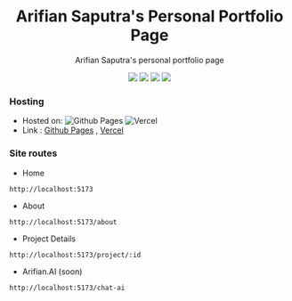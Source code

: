 <h1 align="center">  Arifian Saputra's Personal Portfolio Page </h1>

<p align="center"> 
Arifian Saputra's personal portfolio page
</p>

<div align="center">
  <img src="https://img.shields.io/badge/react-%2320232a.svg?style=for-the-badge&logo=react&logoColor=%2361DAFB">
  <img src="https://img.shields.io/badge/vite-%23646CFF.svg?style=for-the-badge&logo=vite&logoColor=white">
  <img src="https://img.shields.io/badge/typescript-%23007ACC.svg?style=for-the-badge&logo=typescript&logoColor=white">
  <img src="https://img.shields.io/badge/tailwindcss-%2338B2AC.svg?style=for-the-badge&logo=tailwind-css&logoColor=white">
</div>

### Hosting

- Hosted on: ![Github Pages](https://img.shields.io/badge/github%20pages-121013?style=for-the-badge&logo=github&logoColor=white) ![Vercel](https://img.shields.io/badge/vercel-%23000000.svg?style=for-the-badge&logo=vercel&logoColor=white)
- Link : [Github Pages](https://arifian853.github.io) , [Vercel](https://arifian853.vercel.app)

### Site routes

- Home
```
http://localhost:5173
```

- About
```
http://localhost:5173/about
```

- Project Details
```
http://localhost:5173/project/:id
```

- Arifian.AI (soon)
```
http://localhost:5173/chat-ai
```